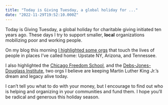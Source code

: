 ```yaml
---
title: "Today is Giving Tuesday, a global holiday for ..."
date: "2022-11-29T19:52:10.000Z"
---
```


Today is Giving Tuesday, a global holiday for charitable giving initiated ten years ago. These days I try to support smaller, **local** organizations mobilizing poor and working people.

On my blog this morning [I highlighted some orgs](https://nicksimson.com/posts/2022-giving-tuesday/) that touch the lives of people in places I’ve called home: Upstate NY, Arizona, and Tennessee.

I also highlighted the [Chicago Freedom School](https://www.chicagofreedomschool.org/about), and the [Debs-Jones-Douglass Institute](https://djdinstitute.org/), two orgs I believe are keeping Martin Luther King Jr.’s dream and legacy alive today.

I can’t tell you what to do with your money, but I encourage to find out who is helping and organizing in your communities and fund them. I hope you’ll be radical and generous this holiday season.
